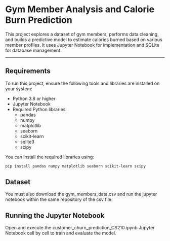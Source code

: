 # Gym Member Analysis and Calorie Burn Prediction

This project explores a dataset of gym members, performs data cleaning, and builds a predictive model to estimate calories burned based on various member profiles. It uses Jupyter Notebook for implementation and SQLite for database management.

---

## Requirements

To run this project, ensure the following tools and libraries are installed on your system:

- Python 3.8 or higher
- Jupyter Notebook
- Required Python libraries:
  - pandas
  - numpy
  - matplotlib
  - seaborn
  - scikit-learn
  - sqlite3
  - scipy

You can install the required libraries using:

```bash
pip install pandas numpy matplotlib seaborn scikit-learn scipy
```

## Dataset
You must also download the gym_members_data.csv and run the jupyter notebook within the same repository of the csv file.

## Running the Jupyter Notebook
Open and execute the customer_churn_prediction_CS210.ipynb Jupyter Notebook cell by cell to train and evaluate the model.
